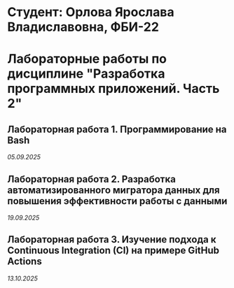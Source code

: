 # Студент: Орлова Ярослава Владиславовна, ФБИ-22

# Лабораторные работы по дисциплине "Разработка программных приложений. Часть 2"

## Лабораторная работа 1. Программирование на Bash

*05.09.2025*

## Лабораторная работа 2. Разработка автоматизированного мигратора данных для повышения эффективности работы с данными

*19.09.2025*

## Лабораторная работа 3. Изучение подхода к Continuous Integration (CI) на примере GitHub Actions

*13.10.2025*